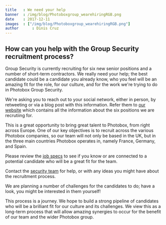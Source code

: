 ```yaml
---
title   : We need your help
banner  : /img/blog/Photoboxgroup_wearehiringRGB.png
date    : 2017-12-11
images  : ["/img/blog/Photoboxgroup_wearehiringRGB.png"]
author      : Dinis Cruz
---
```


## How can you help with the Group Security recruitment process?

Group Security is currently recruiting for six new senior positions and a number of short-term contractors.
We really need your help; the best candidate could be a candidate you already know, who you feel will be an amazing fit for the role, for our culture, and for the work we're trying to do in Photobox Group Security.

We're asking you to reach out to your social network, either in person, by retweeting or via a blog post with this information. Refer them to [our website](https://pbx-group-security.com) which contains all the information about the six positions we are recrutiing for. 

This is a great opportunity to bring great talent to Photobox, from right across Europe.  One of our key objectives is to recruit across the various Photobox companies, so our team will not only be based in the UK, but in the three main countries Photobox operates in, namely France, Germany, and Spain. 

Please review the [job specs](https://pbx-group-security.com/roles) to see if you know or are connected to a potential candidate who will be a great fit for the team. 

Contact the [security team](mailto:groupsecurity@photobox.com) for help, or with any ideas you might have about the recruitment process. 

We are planning a number of challenges for the candidates to do; have a look, you might be interested in them yourself!

This process is a journey. We hope to build a strong pipeline of candidates who will be a brilliant fit for our culture and its challenges. We view this as a long-term process that will allow amazing synergies to occur for the benefit of our team and the wider Photobox group. 
